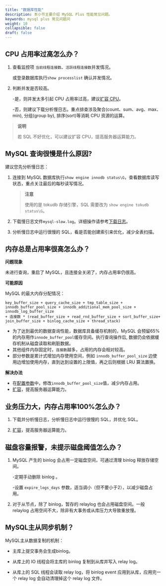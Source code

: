 ```yaml
---
title: "数据库性能"
description: 本小节主要介绍 MySQL Plus 性能常见问题。 
keywords: mysql plus 常见问题问
weight: 10
collapsible: false
draft: false
---
```


## CPU 占用率过高怎么办？

1. 查看监控项 `当前线程连接数`、`活跃线程连接数`并发情况。
   
   或登录数据库执行`show processlist` 确认并发情况。
   
2. 判断并发是否较高。
   
   -是，则并发太多引起 CPU 占用率过高，建议[扩容 CPU](../../manual/node_lifecycle/capacity_expansion)。

   -否，则建议下载分析慢日志。重点排查涉及聚合(count、sum、avg、max、min), 分组(group by), 排序(sort)等消耗 CPU 资源的运算。

> **说明**
> 
> 若 SQL 不好优化，可以建议扩容 CPU，提高服务器运算能力。

## MySQL 查询很慢是什么原因?

建议您先分析慢日志：

1. 连接到 MySQL 数据库执行`show engine innodb status\G`，查看数据库读写状态，重点关注最后的每秒读写情况。

   > **注意**
   >
   > 使用的是 tokudb 存储引擎，SQL 需要改为 `show engine tokudb status\G`。

2. 下载慢日志文件`mysql-slow.log`。详细操作请参考[下载日志](../../manual/mgt_log/download_log)。

3. 分析慢日志中运行很慢的 SQL，看是否能创建索引来优化，减少全表扫描。

## 内存总是占用率很高怎么办？

**问题现象**

未进行查询，重启了 MySQL，且连接全关闭了，内存占用率仍很高。

**可能原因**

MySQL 的最大内存分配情况：

```shell
key_buffer_size + query_cache_size + tmp_table_size + innodb_buffer_pool_size + innodb_additional_mem_pool_size + innodb_log_buffer_size
+ 连接数 * (read_buffer_size + read_rnd_buffer_size + sort_buffer_size+ join_buffer_size + binlog_cache_size + thread_stack)
```

- 为了达到最优的数据查询性能，数据库具备缓存机制的，MySQL 会预留65%的内存用作`innode_buffer_pool`缓存空间。执行查询操作后, 数据仍会依据缓存机制从磁盘读取和刷脏数据。
- 其他组件内存固定时，`连接数`越多，占用的内存会相对较高。
- 部分参数是累计式增加内存使用空间，例如 `innodb_buffer_pool_size` 边使用边增加使用内存，直到达到设置的上限值，再之后则根据 LRU 算法置换。

**解决办法**

- 在[配置参数](../../manual/config_para/modify_para)中，修改`innodb_buffer_pool_size`值，减少内存占用。
- [扩容](../../manual/node_lifecycle/capacity_expansion)，提高服务器运算能力。

## 业务压力大，内存占用率100%怎么办？

1. 下载并分析慢日志，分析慢日志中运行很慢的 SQL，并优化 SQL。

2. [扩容](../../manual/node_lifecycle/capacity_expansion)，提高服务器运算能力。

## 磁盘容量报警，未提示磁盘阈值怎么办？

1. MySQL 产生的 binlog 会占用一定磁盘空间，可通过清理 binlog 释放存储空间。
   
   -定期手动删除 binlog 。
   
   -设置 `expire_logs_days` 参数，适当调小（但不要小于2），以减少磁盘占用。

2. 对于从节点，除了 binlog，暂存的 relaylog 也会占用磁盘空间。一般 relaylog 占用空间不大，除非有大事务或从库压力大导致重放慢。

## MySQL主从同步机制？

MySQL主从数据复制的机制：

- 主库上提交事务会生成binlog。

- 从库上的 IO 线程会将主库的 binlog 复制到从库并写入 relay log。

- 从库上的 SQL 线程会读取 relay log，将 binlog event 应用到从库，应用完一个 relay log 会自动清理掉这个 relay log 文件。
